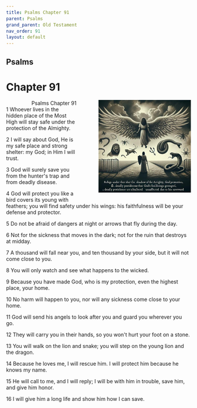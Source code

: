 ```yaml
---
title: Psalms Chapter 91
parent: Psalms
grand_parent: Old Testament
nav_order: 91
layout: default
---
```


## Psalms

# Chapter 91

<div style="clear: both; text-align: right;">
    <div style="max-width: 50%; height: auto; float: right; margin: 0 0 10px 10px; padding-left: 10%;">
        <img src="/assets/Image/Psalms/500/91.jpg" alt="Psalms Chapter 91" class="chapter-image">
    </div>
    <figcaption style="font-size: 14px; text-align: right;">Psalms Chapter 91</figcaption>
</div>
1 Whoever lives in the hidden place of the Most High will stay safe under the protection of the Almighty.

2 I will say about God, He is my safe place and strong shelter: my God; in Him I will trust.

3 God will surely save you from the hunter's trap and from deadly disease.

4 God will protect you like a bird covers its young with feathers; you will find safety under his wings: his faithfulness will be your defense and protector.

5 Do not be afraid of dangers at night or arrows that fly during the day.

6 Not for the sickness that moves in the dark; not for the ruin that destroys at midday.

7 A thousand will fall near you, and ten thousand by your side, but it will not come close to you.

8 You will only watch and see what happens to the wicked.

9 Because you have made God, who is my protection, even the highest place, your home.

10 No harm will happen to you, nor will any sickness come close to your home.

11 God will send his angels to look after you and guard you wherever you go.

12 They will carry you in their hands, so you won't hurt your foot on a stone.

13 You will walk on the lion and snake; you will step on the young lion and the dragon.

14 Because he loves me, I will rescue him. I will protect him because he knows my name.

15 He will call to me, and I will reply; I will be with him in trouble, save him, and give him honor.

16 I will give him a long life and show him how I can save.


